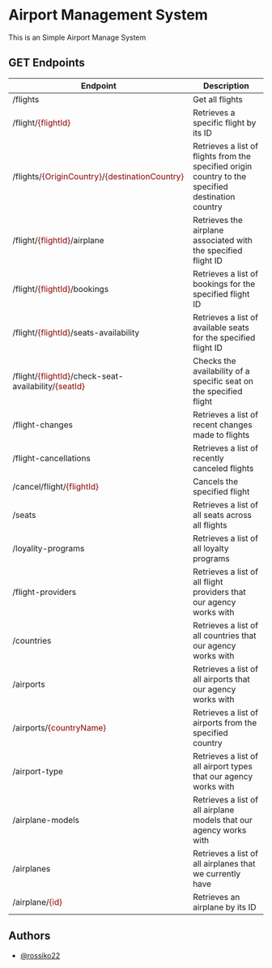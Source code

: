 # Airport Management System

This is an Simple Airport Manage System

## GET Endpoints

| Endpoint | Description |
| ----------------- | ------------------------------------------------------------------ |
| /flights             |Get all flights                                                                |
| /flight/<span style="color:darkred;">{flightId}</span> | Retrieves a specific flight by its ID  |
| /flights/<span style="color:darkred;">{OriginCountry}</span>/<span style="color:darkred;">{destinationCountry}</span>| Retrieves a list of flights from the specified origin country to the specified destination country |
| /flight/<span style="color:darkred;">{flightId}</span>/airplane | Retrieves the airplane associated with the specified flight ID  |
| /flight/<span style="color:darkred;">{flightId}</span>/bookings | Retrieves a list of bookings for the specified flight ID  |
| /flight/<span style="color:darkred;">{flightId}</span>/seats-availability| Retrieves a list of available seats for the specified flight ID |
| /flight/<span style="color:darkred;">{flightId}</span>/check-seat-availability/<span style="color:darkred;">{seatId}</span> | Checks the availability of a specific seat on the specified flight |
| /flight-changes| Retrieves a list of recent changes made to flights |
| /flight-cancellations| Retrieves a list of recently canceled flights |
| /cancel/flight/<span style="color:darkred;">{flightId}</span>| Cancels the specified flight |
| /seats| Retrieves a list of all seats across all flights |
| /loyality-programs| Retrieves a list of all loyalty programs |
| /flight-providers| Retrieves a list of all flight providers that our agency works with |
| /countries| Retrieves a list of all countries that our agency works with |
| /airports| Retrieves a list of all airports that our agency works with |
| /airports/<span style="color:darkred;">{countryName}</span>| Retrieves a list of airports from the specified country |
| /airport-type| Retrieves a list of all airport types that our agency works with |
| /airplane-models| Retrieves a list of all airplane models that our agency works with |
| /airplanes| Retrieves a list of all airplanes that we currently have |
|/airplane/<span style="color:darkred;">{id}</span>| Retrieves an airplane by its ID |


## Authors

- [@rossiko22](https://github.com/rossiko22)
